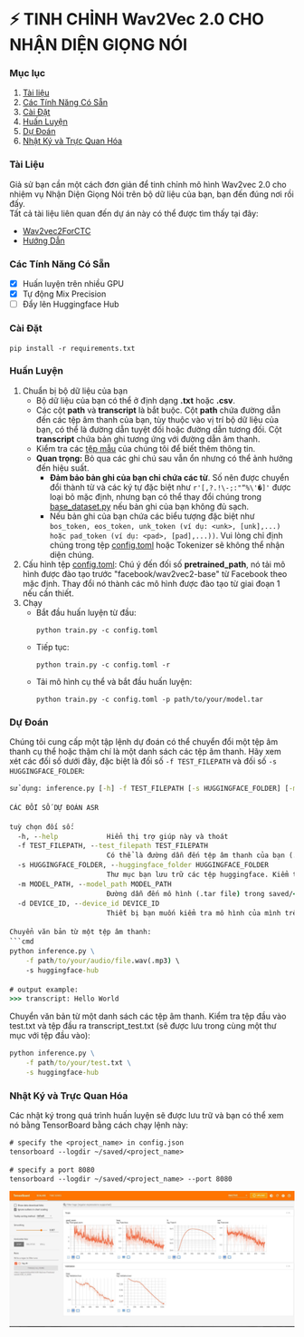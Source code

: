 # :zap: TINH CHỈNH Wav2Vec 2.0 CHO NHẬN DIỆN GIỌNG NÓI
### Mục lục
1. [Tài liệu](#tài-liệu)
2. [Các Tính Năng Có Sẵn](#tính-năng)
3. [Cài Đặt](#cài-đặt)
4. [Huấn Luyện](#huấn-luyện)
5. [Dự Đoán](#dự-đoán)
6. [Nhật Ký và Trực Quan Hóa](#nhật-ký)

<a name="tài-liệu"></a>
### Tài Liệu
Giả sử bạn cần một cách đơn giản để tinh chỉnh mô hình Wav2vec 2.0 cho nhiệm vụ Nhận Diện Giọng Nói trên bộ dữ liệu của bạn, bạn đến đúng nơi rồi đấy.
</br>
Tất cả tài liệu liên quan đến dự án này có thể được tìm thấy tại đây:
- [Wav2vec2ForCTC](https://huggingface.co/docs/transformers/model_doc/wav2vec2#transformers.Wav2Vec2ForCTC)
- [Hướng Dẫn](https://huggingface.co/blog/fine-tune-wav2vec2-english)

<a name="tính-năng"></a>
### Các Tính Năng Có Sẵn
- [x] Huấn luyện trên nhiều GPU
- [x] Tự động Mix Precision
- [ ] Đẩy lên Huggingface Hub

<a name="cài-đặt"></a>
### Cài Đặt
```
pip install -r requirements.txt
```

<a name="huấn-luyện"></a>
### Huấn Luyện
1. Chuẩn bị bộ dữ liệu của bạn
    - Bộ dữ liệu của bạn có thể ở định dạng <b>.txt</b> hoặc <b>.csv</b>.
    - Các cột <b>path</b> và <b>transcript</b> là bắt buộc. Cột <b>path</b> chứa đường dẫn đến các tệp âm thanh của bạn, tùy thuộc vào vị trí bộ dữ liệu của bạn, có thể là đường dẫn tuyệt đối hoặc đường dẫn tương đối. Cột <b>transcript</b> chứa bản ghi tương ứng với đường dẫn âm thanh. 
    - Kiểm tra các [tệp mẫu](examples/train_data_examples/) của chúng tôi để biết thêm thông tin.
    * <b>Quan trọng:</b> Bỏ qua các ghi chú sau vẫn ổn nhưng có thể ảnh hưởng đến hiệu suất.
        - <strong>Đảm bảo bản ghi của bạn chỉ chứa các từ</strong>. Số nên được chuyển đổi thành từ và các ký tự đặc biệt như ```r'[,?.!\-;:"“%\'�]'``` được loại bỏ mặc định, nhưng bạn có thể thay đổi chúng trong [base_dataset.py](base/base_dataset.py) nếu bản ghi của bạn không đủ sạch. 
        - Nếu bản ghi của bạn chứa các biểu tượng đặc biệt như ```bos_token, eos_token, unk_token (ví dụ: <unk>, [unk],...) hoặc pad_token (ví dụ: <pad>, [pad],...))```. Vui lòng chỉ định chúng trong tệp [config.toml](config.toml) hoặc Tokenizer sẽ không thể nhận diện chúng.
2. Cấu hình tệp [config.toml](config.toml): Chú ý đến đối số <b>pretrained_path</b>, nó tải mô hình được đào tạo trước "facebook/wav2vec2-base" từ Facebook theo mặc định. Thay đổi nó thành các mô hình được đào tạo từ giai đoạn 1 nếu cần thiết.
3. Chạy
    - Bắt đầu huấn luyện từ đầu:
        ```
        python train.py -c config.toml
        ```
    - Tiếp tục:
        ```
        python train.py -c config.toml -r
        ```
    - Tải mô hình cụ thể và bắt đầu huấn luyện:
        ```
        python train.py -c config.toml -p path/to/your/model.tar
        ```

<a name="dự-đoán"></a>
### Dự Đoán
Chúng tôi cung cấp một tập lệnh dự đoán có thể chuyển đổi một tệp âm thanh cụ thể hoặc thậm chí là một danh sách các tệp âm thanh. Hãy xem xét các đối số dưới đây, đặc biệt là đối số ```-f TEST_FILEPATH``` và đối số ```-s HUGGINGFACE_FOLDER```:
```cmd
sử dụng: inference.py [-h] -f TEST_FILEPATH [-s HUGGINGFACE_FOLDER] [-m MODEL_PATH] [-d DEVICE_ID]

CÁC ĐỐI SỐ DỰ ĐOÁN ASR

tuỳ chọn đối số:
  -h, --help            Hiển thị trợ giúp này và thoát
  -f TEST_FILEPATH, --test_filepath TEST_FILEPATH
                        Có thể là đường dẫn đến tệp âm thanh của bạn (.wav, .mp3) hoặc một tệp văn bản (.txt) chứa danh sách các đường dẫn tệp âm thanh.
  -s HUGGINGFACE_FOLDER, --huggingface_folder HUGGINGFACE_FOLDER
                        Thư mục bạn lưu trữ các tệp huggingface. Kiểm tra đối số <local_dir> của [huggingface.args] trong config.toml. Giá trị mặc định: "huggingface-hub".
  -m MODEL_PATH, --model_path MODEL_PATH
                        Đường dẫn đến mô hình (.tar file) trong saved/<project_name>/checkpoints. Nếu không được cung cấp, mặc định sử dụng pytorch_model.bin trong <HUGGINGFACE_FOLDER>
  -d DEVICE_ID, --device_id DEVICE_ID
                        Thiết bị bạn muốn kiểm tra mô hình của mình trên nếu CUDA có sẵn. Nếu không, sử dụng CPU. Giá trị mặc định: 0

Chuyển văn bản từ một tệp âm thanh:
```cmd
python inference.py \
    -f path/to/your/audio/file.wav(.mp3) \
    -s huggingface-hub

# output example:
>>> transcript: Hello World 
```

Chuyển văn bản từ một danh sách các tệp âm thanh. Kiểm tra tệp đầu vào test.txt và tệp đầu ra transcript_test.txt (sẽ được lưu trong cùng một thư mục với tệp đầu vào):

```cmd
python inference.py \
    -f path/to/your/test.txt \
    -s huggingface-hub
```

<a name="nhật-ký"></a>

### Nhật Ký và Trực Quan Hóa
Các nhật ký trong quá trình huấn luyện sẽ được lưu trữ và bạn có thể xem nó bằng TensorBoard bằng cách chạy lệnh này:
```
# specify the <project_name> in config.json
tensorboard --logdir ~/saved/<project_name>

# specify a port 8080
tensorboard --logdir ~/saved/<project_name> --port 8080
```
![tensorboard](examples/images/tensorboard.jpeg)